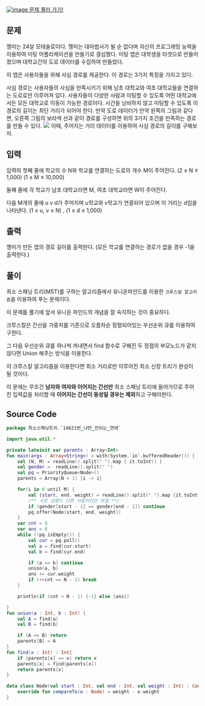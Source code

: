 [![image](https://user-images.githubusercontent.com/83625797/151699138-1890833b-4af3-4d3a-89a6-40c119b8c74c.png)
](https://www.acmicpc.net/problem/14621)
[문제 풀러 가기!](https://www.acmicpc.net/problem/14621)

## 문제
깽미는 24살 모태솔로이다. 깽미는 대마법사가 될 순 없다며 자신의 프로그래밍 능력을 이용하여 미팅 어플리케이션을 만들기로 결심했다. 미팅 앱은 대학생을 타겟으로 만들어졌으며 대학교간의 도로 데이터를 수집하여 만들었다.

이 앱은 사용자들을 위해 사심 경로를 제공한다. 이 경로는 3가지 특징을 가지고 있다.

사심 경로는 사용자들의 사심을 만족시키기 위해 남초 대학교와 여초 대학교들을 연결하는 도로로만 이루어져 있다.
사용자들이 다양한 사람과 미팅할 수 있도록 어떤 대학교에서든 모든 대학교로 이동이 가능한 경로이다.
시간을 낭비하지 않고 미팅할 수 있도록 이 경로의 길이는 최단 거리가 되어야 한다.
만약 도로 데이터가 만약 왼쪽의 그림과 같다면, 오른쪽 그림의 보라색 선과 같이 경로를 구성하면 위의 3가지 조건을 만족하는 경로를 만들 수 있다.
![](https://images.velog.io/images/blucky8649/post/dbb93bdf-59ea-4a1a-b49e-45d6d8eb8037/1.png)
이때, 주어지는 거리 데이터를 이용하여 사심 경로의 길이를 구해보자.

## 입력
입력의 첫째 줄에 학교의 수 N와 학교를 연결하는 도로의 개수 M이 주어진다. (2 ≤ N ≤ 1,000) (1 ≤ M ≤ 10,000)

둘째 줄에 각 학교가 남초 대학교라면 M, 여초 대학교라면 W이 주어진다.

다음 M개의 줄에 u v d가 주어지며 u학교와 v학교가 연결되어 있으며 이 거리는 d임을 나타낸다. (1 ≤ u, v ≤ N) , (1 ≤ d ≤ 1,000)

## 출력
깽미가 만든 앱의 경로 길이를 출력한다. (모든 학교를 연결하는 경로가 없을 경우 -1을 출력한다.)

## 풀이

최소 스패닝 트리(MST)를 구하는 알고리즘에서 유니온파인드를 이용한 `크루스칼 알고리즘`을 이용하여 푸는 문제이다.

이 문제를 풀기에 앞서 유니온 파인드의 개념을 잘 숙지하는 것이 중요하다.

크루스칼은 간선을 가중치를 기준으로 오름차순 정렬되어있는 우선순위 큐를 이용하여 구한다.

그 다음 우선순위 큐를 하나씩 꺼내면서 find 함수로 구해진 두 정점의 부모노드가 같지 않다면 Union 해주는 방식을 이용한다.

이 크루스칼 알고리즘을 이용한다면 최소 거리로만 이루어진 최소 신장 트리가 완성이 될 것이다.

이 문제는 무조건 **남자와 여자와 이어지는 간선만** 최소 스패닝 트리에 들어가므로 주어진 입력값을 처리할 때 **이어지는 간선이 동성일 경우는 제외**하고 구해야한다.

## Source Code
```kotlin
package 최소스패닝트리.`14621번_나만_안되는_연애`

import java.util.*

private lateinit var parents : Array<Int>
fun main(args : Array<String>) = with(System.`in`.bufferedReader()) {
    val (N, M) = readLine().split(" ").map { it.toInt() }
    val gender =  readLine().split(" ")
    val pq = PriorityQueue<Node>()
    parents = Array(N + 1) {i -> i}

    for(i in 0 until M) {
        val (start, end, weight) = readLine().split(" ").map {it.toInt()}
        /** 서로 성별이 다른 사람끼리만 연결 **/
        if (gender[start - 1] == gender[end - 1]) continue
        pq.offer(Node(start, end, weight))
    }
    var cnt = 0
    var ans = 0
    while (!pq.isEmpty()) {
        val cur = pq.poll()
        val a = find(cur.start)
        val b = find(cur.end)

        if (a == b) continue
        union(a, b)
        ans += cur.weight
        if (++cnt == N - 1) break
    }

    println(if (cnt < N - 1) {-1} else {ans})

}
fun union(a : Int, b : Int) {
    val A = find(a)
    val B = find(b)

    if (A == B) return
    parents[B] = A
}
fun find(x : Int) : Int{
    if (parents[x] == x) return x
    parents[x] = find(parents[x])
    return parents[x]
}

data class Node(val start : Int, val end : Int, val weight : Int) : Comparable<Node> {
    override fun compareTo(o : Node) = weight - o.weight
}
```
